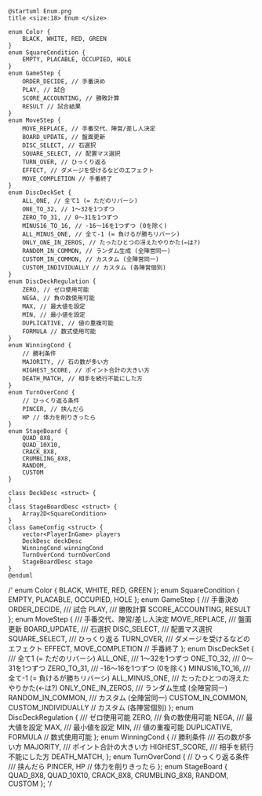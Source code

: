 ~~~plantuml
@startuml Enum.png
title <size:18> Enum </size>

enum Color {
    BLACK, WHITE, RED, GREEN
}
enum SquareCondition {
    EMPTY, PLACABLE, OCCUPIED, HOLE
}
enum GameStep {
    ORDER_DECIDE, // 手番決め
    PLAY, // 試合
    SCORE_ACCOUNTING, // 勝敗計算
    RESULT // 試合結果
}
enum MoveStep {
    MOVE_REPLACE, // 手番交代、陣営/差し人決定
    BOARD_UPDATE, // 盤面更新
    DISC_SELECT, // 石選択
    SQUARE_SELECT, // 配置マス選択
    TURN_OVER, // ひっくり返る
    EFFECT, // ダメージを受けるなどのエフェクト
    MOVE_COMPLETION // 手番終了
}
enum DiscDeckSet {
    ALL_ONE, // 全て1 (= ただのリバーシ)
    ONE_TO_32, // 1〜32を1つずつ
    ZERO_TO_31, // 0〜31を1つずつ
    MINUS16_TO_16, // -16〜16を1つずつ (0を除く)
    ALL_MINUS_ONE, // 全て-1 (= 負けるが勝ちリバーシ)
    ONLY_ONE_IN_ZEROS, // たったひとつの冴えたやりかた(←は?)
    RANDOM_IN_COMMON, // ランダム生成 (全陣営同一)
    CUSTOM_IN_COMMON, // カスタム (全陣営同一)
    CUSTOM_INDIVIDUALLY // カスタム (各陣営個別)
}
enum DiscDeckRegulation {
    ZERO, // ゼロ使用可能
    NEGA, // 負の数使用可能
    MAX, // 最大値を設定
    MIN, // 最小値を設定
    DUPLICATIVE, // 値の重複可能
    FORMULA // 数式使用可能
}
enum WinningCond {
    // 勝利条件
    MAJORITY, // 石の数が多い方
    HIGHEST_SCORE, // ポイント合計の大きい方
    DEATH_MATCH, // 相手を続行不能にした方
}
enum TurnOverCond {
    // ひっくり返る条件
    PINCER, // 挟んだら
    HP // 体力を削りきったら
}
enum StageBoard {
    QUAD_8X8,
    QUAD_10X10,
    CRACK_8X8,
    CRUMBLING_8X8,
    RANDOM,
    CUSTOM
}

class DeckDesc <struct> {
}
class StageBoardDesc <struct> {
    Array2D<SquareCondition>
}
class GameConfig <struct> {
    vector<PlayerInGame> players
    DeckDesc deckDesc
    WinningCond winningCond
    TurnOverCond turnOverCond
    StageBoardDesc stage
}
@enduml
~~~

/'
enum Color {
    BLACK, WHITE, RED, GREEN
};
enum SquareCondition {
    EMPTY, PLACABLE, OCCUPIED, HOLE
};
enum GameStep {
    /// 手番決め
    ORDER_DECIDE,
    /// 試合
    PLAY,
    /// 勝敗計算
    SCORE_ACCOUNTING,
    RESULT
};
enum MoveStep {
    /// 手番交代、陣営/差し人決定
    MOVE_REPLACE,
    /// 盤面更新
    BOARD_UPDATE,
    /// 石選択
    DISC_SELECT,
    /// 配置マス選択
    SQUARE_SELECT,
    /// ひっくり返る
    TURN_OVER,
    /// ダメージを受けるなどのエフェクト
    EFFECT,
    MOVE_COMPLETION // 手番終了
};
enum DiscDeckSet {
    /// 全て1 (= ただのリバーシ)
    ALL_ONE,
    /// 1〜32を1つずつ
    ONE_TO_32,
    /// 0〜31を1つずつ
    ZERO_TO_31,
    /// -16〜16を1つずつ (0を除く)
    MINUS16_TO_16,
    /// 全て-1 (= 負けるが勝ちリバーシ)
    ALL_MINUS_ONE,
    /// たったひとつの冴えたやりかた(←は?)
    ONLY_ONE_IN_ZEROS,
    /// ランダム生成 (全陣営同一)
    RANDOM_IN_COMMON,
    /// カスタム (全陣営同一)
    CUSTOM_IN_COMMON,
    CUSTOM_INDIVIDUALLY // カスタム (各陣営個別)
};
enum DiscDeckRegulation {
    /// ゼロ使用可能
    ZERO,
    /// 負の数使用可能
    NEGA,
    /// 最大値を設定
    MAX,
    /// 最小値を設定
    MIN,
    /// 値の重複可能
    DUPLICATIVE,
    FORMULA // 数式使用可能
};
enum WinningCond {
    // 勝利条件
    /// 石の数が多い方
    MAJORITY,
    /// ポイント合計の大きい方
    HIGHEST_SCORE,
    /// 相手を続行不能にした方
    DEATH_MATCH,
};
enum TurnOverCond {
    // ひっくり返る条件
    /// 挟んだら
    PINCER,
    HP // 体力を削りきったら
};
enum StageBoard {
    QUAD_8X8,
    QUAD_10X10,
    CRACK_8X8,
    CRUMBLING_8X8,
    RANDOM,
    CUSTOM
};
'/
